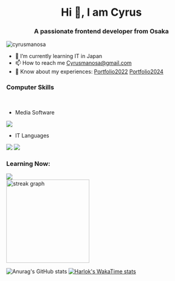 <h1 align="center">Hi 👋, I am Cyrus</h1>
<h3 align="center">A passionate frontend developer from Osaka</h3>
<p align="left"><img src="https://komarev.com/ghpvc/?username=cyrusmanosa&label=Profile%20views&color=0e75b6&style=flat" alt="cyrusmanosa" /></p>

- 🌱 I’m currently learning IT in Japan
- 📫 How to reach me Cyrusmanosa@gmail.com
- 📄 Know about my experiences: 
  [Portfolio2022](https://profile-ce15f.web.app)
  [Portfolio2024](https://portfolio-2024-eight-tau.vercel.app)
  
<h3 align="left">Computer Skills</h3>

<br>

- Media Software
<img src="https://skillicons.dev/icons?i=,ps,pr,ae,au"/>

- IT Languages
<img src="https://skillicons.dev/icons?i=,mysql,postgres,html,css,php,go,docker,flutter,dart,react,js,laravel,java"/>
<img src="https://skillicons.dev/icons?i=,vscode,idea,figma,postman,androidstudio,arduino,ubuntu,gradle,apple,windows,vercel"/>

<h3 align="left">Learning Now:</h3>
<img src="https://skillicons.dev/icons?i=aws,firebase,linux,github,py,raspberrypi,anaconda" />

<br>

<div align="left">
  <img src="https://streak-stats.demolab.com?user=maurodesouza&locale=en&mode=daily&theme=dark&hide_border=false&border_radius=5&order=3" height="220" alt="streak graph"  />
</div>

![Anurag's GitHub stats](https://github-readme-stats.vercel.app/api?username=cyrusmanosa&show_icons=true&theme=tokyonight)
[![Harlok's WakaTime stats](https://github-readme-stats.vercel.app/api/wakatime?username=cyrusmanosa)](https://github.com/anuraghazra/github-readme-stats)
